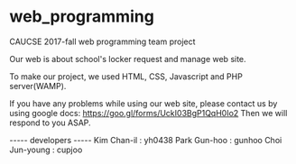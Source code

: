 # web_programming

CAUCSE 2017-fall web programming team project

Our web is about school's locker request and manage web site.

To make our project, we used HTML, CSS, Javascript and PHP server(WAMP).

If you have any problems while using our web site,
please contact us by using google docs: https://goo.gl/forms/UckI03BgP1QqH0Io2
Then we will respond to you ASAP.

----- developers -----
Kim Chan-il : yh0438
Park Gun-hoo : gunhoo
Choi Jun-young : cupjoo
